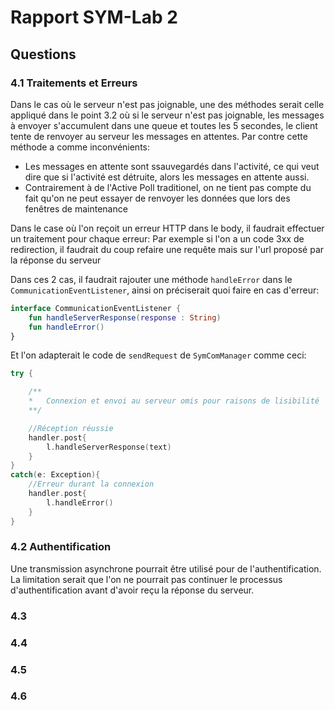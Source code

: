 # Rapport SYM-Lab 2

## Questions

### 4.1 Traitements et Erreurs
Dans le cas où le serveur n'est pas joignable, une des méthodes serait celle appliqué dans le point 3.2 où si le serveur n'est pas joignable, les messages à envoyer s'accumulent dans une queue et toutes les 5 secondes, le client tente de renvoyer au serveur les messages en attentes.
Par contre cette méthode a comme inconvénients:
- Les messages en attente sont ssauvegardés dans l'activité, ce qui veut dire que si l'activité est détruite, alors les messages en attente aussi.
- Contrairement à de l'Active Poll traditionel, on ne tient pas compte du fait qu'on ne peut essayer de renvoyer les données que lors des fenêtres de maintenance

Dans le case où l'on reçoit un erreur HTTP dans le body, il faudrait effectuer un traitement pour chaque erreur: Par exemple si l'on a un code 3xx de redirection, il faudrait du coup refaire une requête mais sur l'url proposé par la réponse du serveur

Dans ces 2 cas, il faudrait rajouter une méthode `handleError` dans le `CommunicationEventListener`, ainsi on préciserait quoi faire en cas d'erreur:
```kotlin
interface CommunicationEventListener {
    fun handleServerResponse(response : String)
    fun handleError()
}
```

Et l'on adapterait le code de `sendRequest` de `SymComManager` comme ceci:

```kotlin
try {

    /**
    *   Connexion et envoi au serveur omis pour raisons de lisibilité
    **/

    //Réception réussie
    handler.post{
        l.handleServerResponse(text)
    }
}
catch(e: Exception){
    //Erreur durant la connexion
    handler.post{
        l.handleError()
    }   
}
```

### 4.2 Authentification
Une transmission asynchrone pourrait être utilisé pour de l'authentification. La limitation serait que l'on ne pourrait pas continuer le processus d'authentification avant d'avoir reçu la réponse du serveur.


### 4.3

### 4.4

### 4.5

### 4.6